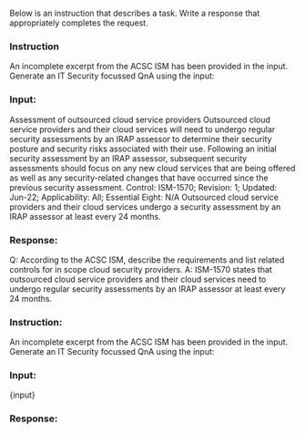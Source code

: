 Below is an instruction that describes a task. Write a response that appropriately completes the request.

### Instruction
An incomplete excerpt from the ACSC ISM has been provided in the input. Generate an IT Security focussed QnA using the input:

### Input:
Assessment of outsourced cloud service providers
Outsourced cloud service providers and their cloud services will need to undergo regular security assessments by an
IRAP assessor to determine their security posture and security risks associated with their use. Following an initial 
security assessment by an IRAP assessor, subsequent security assessments should focus on any new cloud services that 
are being offered as well as any security-related changes that have occurred since the previous security assessment.
Control: ISM-1570; Revision: 1; Updated: Jun-22; Applicability: All; Essential Eight: N/A
Outsourced cloud service providers and their cloud services undergo a security assessment by an IRAP assessor at least 
every 24 months.

### Response:
Q: According to the ACSC ISM, describe the requirements and list related controls for in scope cloud security providers.
A: ISM-1570 states that outsourced cloud service providers and their cloud services need to undergo regular security assessments by an IRAP assessor at least every 24 months.

### Instruction:
An incomplete excerpt from the ACSC ISM has been provided in the input. Generate an IT Security focussed QnA using the input:

### Input:
{input}
 

### Response: